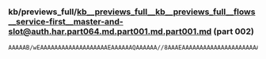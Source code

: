 ### kb/previews_full/kb__previews_full__kb__previews_full__flows__service-first__master-and-slot@auth.har.part064.md.part001.md.part001.md (part 002)

```md
AAAAAB/wEAAAAAAAAAAAAAAAAAAAEAAAAAAQAAAAAA//8AAAEAAAAAAAAAAAAAAAAAAAAAAAAAAP8AAAAAAQAAAAAAAAAAAAAAAAAAAAAAAP8AAAAAAAABAAEAAAAAA
```

```
